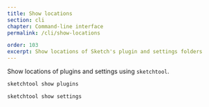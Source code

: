 ```yaml
---
title: Show locations
section: cli
chapter: Command-line interface
permalink: /cli/show-locations

order: 103
excerpt: Show locations of Sketch's plugin and settings folders
---
```


Show locations of plugins and settings using `sketchtool`.

```sh
sketchtool show plugins
```

```sh
sketchtool show settings
```

